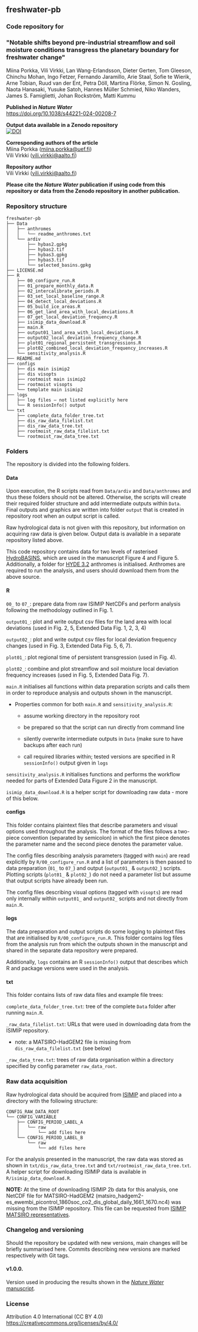 ## freshwater-pb

### Code repository for

### "Notable shifts beyond pre-industrial streamflow and soil moisture conditions transgress the planetary boundary for freshwater change"

Miina Porkka, Vili Virkki, Lan Wang-Erlandsson, Dieter Gerten, Tom Gleeson,
Chinchu Mohan, Ingo Fetzer, Fernando Jaramillo, Arie Staal, Sofie te Wierik,
Arne Tobian, Ruud van der Ent, Petra Döll, Martina Flörke, Simon N. Gosling,
Naota Hanasaki, Yusuke Satoh, Hannes Müller Schmied, Niko Wanders,
James S. Famiglietti, Johan Rockström, Matti Kummu

**Published in _Nature Water_**  
https://doi.org/10.1038/s44221-024-00208-7

**Output data available in a Zenodo repository**  
[![DOI](https://zenodo.org/badge/DOI/10.5281/zenodo.10531807.svg)](https://doi.org/10.5281/zenodo.10531807)

**Corresponding authors of the article**  
Miina Porkka (miina.porkka@uef.fi)  
Vili Virkki (vili.virkki@aalto.fi)

**Repository author**  
Vili Virkki (vili.virkki@aalto.fi)

**Please cite the _Nature Water_ publication if using code from this repository
or data from the Zenodo repository in another publication.**

### Repository structure

```
freshwater-pb
├── Data
│   ├── anthromes
│   │   └── readme_anthromes.txt
│   └── ardiv
│       ├── hybas2.gpkg
│       ├── hybas2.tif
│       ├── hybas3.gpkg
│       ├── hybas3.tif
│       └── selected_basins.gpkg
├── LICENSE.md
├── R
│   ├── 00_configure_run.R
│   ├── 01_prepare_monthly_data.R
│   ├── 02_intercalibrate_periods.R
│   ├── 03_set_local_baseline_range.R
│   ├── 04_detect_local_deviations.R
│   ├── 05_build_ice_areas.R
│   ├── 06_get_land_area_with_local_deviations.R
│   ├── 07_get_local_deviation_frequency.R
│   ├── isimip_data_download.R
│   ├── main.R
│   ├── output01_land_area_with_local_deviations.R
│   ├── output02_local_deviation_frequency_change.R
│   ├── plot01_regional_persistent_transgressions.R
│   ├── plot02_combined_local_deviation_frequency_increases.R
│   └── sensitivity_analysis.R
├── README.md
├── configs
│   ├── dis main isimip2
│   ├── dis visopts
│   ├── rootmoist main isimip2
│   ├── rootmoist visopts
│   └── template main isimip2
├── logs
│   ├── log files – not listed explicitly here
│   └── R sessionInfo() output
└── txt
    ├── complete_data_folder_tree.txt
    ├── dis_raw_data_filelist.txt
    ├── dis_raw_data_tree.txt
    ├── rootmoist_raw_data_filelist.txt
    └── rootmoist_raw_data_tree.txt

```

### Folders

The repository is divided into the following folders.

#### Data

Upon execution, the R scripts read from `Data/ardiv` and `Data/anthromes` and thus
these folders should not be altered. Otherwise, the scripts will create their
required folder structure and add intermediate outputs within `Data`. Final outputs
and graphics are written into folder `output` that is created in repository root
when an output script is called.

Raw hydrological data is not given with this repository, but information on
acquiring raw data is given below. Output data is available in a separate repository
listed above.

This code repository contains data for two levels of rasterised
[HydroBASINS](https://www.hydrosheds.org/products/hydrobasins),
which are used in the manuscript Figure 4 and Figure 5. Additionally, a folder
for [HYDE 3.2](https://essd.copernicus.org/articles/9/927/2017/essd-9-927-2017.html)
anthromes is initialised. Anthromes are required to run the analysis, and users
should download them from the above source.

#### R

`00_` to `07_`: prepare data from raw ISIMIP NetCDFs and perform analysis following
the methodology outlined in Fig. 1.

`output01_`: plot and write output csv files for the land area
with local deviations (used in Fig. 2, 5, Extended Data Fig. 1, 2, 3, 4)

`output02_`: plot and write output csv files for local deviation frequency changes
(used in Fig. 3, Extended Data Fig. 5, 6, 7).

`plot01_`: plot regional time of persistent transgression (used in Fig. 4).

`plot02_`: combine and plot streamflow and soil moisture local deviation frequency
increases (used in Fig. 5, Extended Data Fig. 7).

`main.R` initialises all functions within data preparation scripts and calls them
in order to reproduce analysis and outputs shown in the manuscript.

* Properties common for both `main.R` and `sensitivity_analysis.R`:

    * assume working directory in the repository root

    * be prepared so that the script can run directly from command line
    
    * silently overwrite intermediate outputs in `Data` (make sure to have backups after each run)

    * call required libraries within; tested versions are specified in R `sessionInfo()` output given in `logs`

`sensitivity_analysis.R` initialises functions and performs the workflow needed
for parts of Extended Data Figure 2 in the manuscript.

`isimip_data_download.R` is a helper script for downloading raw data - more of
this below.

#### configs

This folder contains plaintext files that describe parameters and visual options
used throughout the analysis. The format of the files follows a two-piece convention
(separated by semicolon) in which the first piece denotes the parameter name and
the second piece denotes the parameter value.

The config files describing analysis parameters (tagged with `main`) are read
explicitly by `R/00_configure_run.R` and a list of parameters is then passed to
data preparation (`01_` to `07_`) and output (`output01_` & `output02_`) scripts.
Plotting scripts (`plot01_` & `plot02_`) do not need a parameter list but assume
that output scripts have already been run.

The config files describing visual options (tagged with `visopts`) are read only internally
within `output01_` and `output02_` scripts and not directly from `main.R`.

#### logs

The data preparation and output scripts do some logging to plaintext files that
are initialised by `R/00_configure_run.R`. This folder contains log files from the
analysis run from which the outputs shown in the manuscript and shared in the
separate data repository were prepared.

Additionally, `logs` contains an R `sessionInfo()` output that describes which
R and package versions were used in the analysis.

#### txt

This folder contains lists of raw data files and example file trees:

`complete_data_folder_tree.txt`: tree of the complete `Data` folder after running
`main.R`.

`_raw_data_filelist.txt`: URLs that were used in downloading data from the ISIMIP
repository.

* note: a MATSIRO-HadGEM2 file is missing from `dis_raw_data_filelist.txt` (see below)

`_raw_data_tree.txt`: trees of raw data organisation within a directory specified
by config parameter `raw_data_root`.

### Raw data acquisition

Raw hydrological data should be acquired from [ISIMIP](https://data.isimip.org/search/)
and placed into a directory with the following structure:

```
CONFIG_RAW_DATA_ROOT
└── CONFIG_VARIABLE
    ├── CONFIG_PERIOD_LABEL_A
    │   └── raw
    │       └── add files here
    └── CONFIG_PERIOD_LABEL_B
        └── raw
            └── add files here
```

For the analysis presented in the manuscript, the raw data was stored as shown in
`txt/dis_raw_data_tree.txt` and `txt/rootmoist_raw_data_tree.txt`. A helper script
for downloading ISIMIP data is available in `R/isimip_data_download.R`.

**NOTE:** At the time of downloading ISIMIP 2b data for this analysis, one NetCDF
file for MATSIRO-HadGEM2 (matsiro_hadgem2-es_ewembi_picontrol_1860soc_co2_dis_global_daily_1661_1670.nc4)
was missing from the ISIMIP repository. This file can be requested from
[ISIMIP MATSIRO representatives](https://www.isimip.org/impactmodels/details/91/).

### Changelog and versioning

Should the repository be updated with new versions, main changes will be briefly
summarised here. Commits describing new versions are marked respectively with
Git tags.

#### v1.0.0.

Version used in producing the results shown in the
[_Nature Water_ manuscript](https://doi.org/10.1038/s44221-024-00208-7).

### License

Attribution 4.0 International (CC BY 4.0)  
https://creativecommons.org/licenses/by/4.0/

